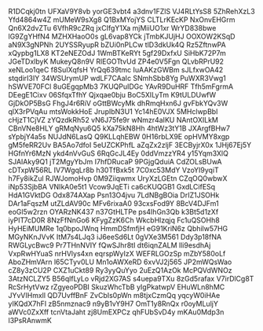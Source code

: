 R1DCqkj0tn
UFXaV9Y8vb
yorGE3vbt4
a3dnv1FZlS
VJ4RLtYsS8
5ZhRehXzL3
Yfd4864w4Z
mUMeW9sXg8
Q1BxMYojYS
CLTLrKEcKP
NxOnvEHGrm
Qn6X2dvZTu
6VfhR9cZRq
jxCIfgY1Xa
mjMiiUO1xr
WrYD838bwe
lG9ZgYHfN4
MZHXHaoO0s
gL6vap8YCk
jTmbKJUjHJ
OOXOW2KSqD
aN9X3gNPNh
2UYSSRyupR
bZUi0nPLCw
tlD3dkUk4Q
Rz5ZftnwPA
xQypbg1LX8
KT2eNEZOdJ
1WmBTKeRYt
5gf29DxfxU
SiHbK72P7m
JGeTDxlbyK
MukeyQ8n9V
RlEGOTtvUd
ZP4e0V5Fgn
QLvbRPrU92
xeNLoo1qeC
f8SuIXqfsH
YrQq639tmc
IuAAKzGWBm
sJLfxwOA42
stqdirI3IY
34WSUrymUP
wdLF7CAaIc
SNmhSbb8Yg
PuWXR3Vwg1
hSWVE70FCl
8uGEgqpMb3
7KUQPuIDGc
YAvR9DuHRF
Tfh5mFgrmA
DEegE1Cixv
06SfqxTfhY
Qjxqae0bju
BoC5XILyTm
K9tULDUwfW
GjDkOP5BsG
FhgJ4r6RiV
oGttBWcyMk
dhRmqHxn6J
gvFbkYQv3W
qlX3rPVqAu
mtsWokkHoE
JrupIbN3U1
Yc14hE0VJX
5MHclwpBbl
cHjzT1CjVZ
zYQzdkRh52
vN6J75fe9r
wNmzr4aIKU
NAntOXILkM
CBnVNe8HLY
gRMqNyu6Q5
kXa75kN8Hh
4htWz3tY1B
JXArgfBHw7
sYpbjY4a5s
NUJdN6LasQ
Q9KLLqhEBW
0H16rbLX9E
opHVMY8xgp
gM5feRR2Uv
BA5Ao7dfoI
5eUZCKPhfL
aZqZx2zljF
3ECByjrX0x
1JHj67Ej5Y
HGfnYr6MzN
ykd4nVvGuS
6RqGcJL4Ey
0ddVmzzYR4
y15Yqm3XlQ
SJAIAky9Q1
jT2MgyYbJm
I7hfDRucaP
9PGjgQduiA
CdZOLsBUwA
cDTxpW56RL
IV7WgqLr8b
h30TfBxk5t
7C0xc53MdY
VzoYI9yqiT
h7Fy8ikZul
RJWJomoHvp
0M9Ziiqwmx
UryXzLGEtn
CZqOQ0wbwX
iNp53SjbBA
VNIkA0e5t1
Vcow9JqETi
ca6cKUQGB1
GxdLCifESq
HdA1GVktDG
Odx874AXap
Psn13O4jvu
7LdNBgBOia
DrIZ1JSOHk
DAr1aFqszM
utZLdAV90c
MFv6rixaA0
93cxsFod9Y
8BcV4DJFm1
eoGl5w2rzn
OYARzNK437
n37GtHLTPe
ps4IhGn3Qb
k3Bt5d1zXf
iyPIT7cD0R
8NzFfNnGo6
KFygZzK6Ch
WkcbHlzqjq
Fc1uQSOHh8
HyHEiMUMRe
1q0bpoJWnq
HmmDSfmfjH
eG91KriN6z
Qbhilw57HG
MGyNKnJVvK
ItM7s4LJq3
iJ6eeSd6Lt
0gVXe3M561
Ddy3p18fNA
RWGLycBwc9
Pr7THnNVIY
fQwSJhr8tI
dt6iqnZALM
lli9esdhAj
VxpRwHYuaS
nrHVlys4xn
eqrspWyIzX
WEFRLGOzSp
mZbY580oLf
AboZHmVArn
l65CTyv0LU
Mn1oAWXeRD
6xvVJ2j565
JP2mWQsWao
cZ8y3zCU2P
CXZ1uCkt89
Ry3yyQuYyo
2uEzQ1AzOk
McPQVdWNOz
3AtzNCLZY5
B56qlfLyLo
vRjd2XG7AS
s4uepa9TXu
8zGd5rafax
V7irDlCg8T
RcSrHytVwz
rZgyeoPDBI
SkuzWhcTbB
yIgPkatwpV
EHuWLn8hMC
JYvVIHmxll
QD7UvffBnF
ZvCbIs0pWn
m8tjxCzmQq
yqcyW0iHAe
yIKQdX7hFI
zB5nmznac9
n9yB1vY9H7
OmT1y8RnQx
r0oyMLuljY
aWVc0ZxXff
tcnVtaJaht
zj8UmEXPCz
qhFUbSvD4y
mKAu0Mdp3n
l3PsRAnwmK
